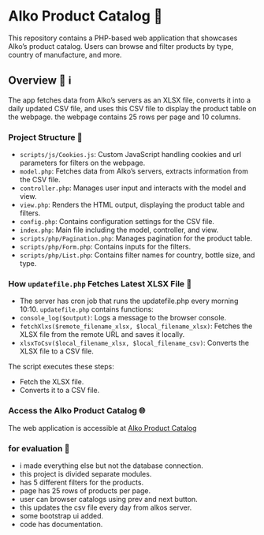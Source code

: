 # Alko Product Catalog 🍷

This repository contains a PHP-based web application that showcases Alko’s product catalog. Users can browse and filter products by type, country of manufacture, and more.

## Overview 📌 ℹ️

The app fetches data from Alko’s servers as an XLSX file, converts it into a daily updated CSV file, and uses this CSV file to display the product table on the webpage.
the webpage contains 25 rows per page and 10 columns.

### Project Structure 📂

- `scripts/js/Cookies.js`: Custom JavaScript handling cookies and url parameters for filters  on the webpage.
- `model.php`: Fetches data from Alko’s servers, extracts information from the CSV file.
- `controller.php`: Manages user input and interacts with the model and view.
- `view.php`: Renders the HTML output, displaying the product table and filters.
- `config.php`: Contains configuration settings for the CSV file.
- `index.php`: Main file including the model, controller, and view.
- `scripts/php/Pagination.php`: Manages pagination for the product table.
- `scripts/php/Form.php`: Contains inputs for the filters.
- `scripts/php/List.php`: Contains filter names for country, bottle size, and type.

### How `updatefile.php` Fetches Latest XLSX File 📝
- The server has cron job that runs the updatefile.php every morning 10:10.
`updatefile.php` contains functions:
- `console_log($output)`: Logs a message to the browser console.
- `fetchXlxs($remote_filename_xlsx, $local_filename_xlsx)`: Fetches the XLSX file from the remote URL and saves it locally.
- `xlsxToCsv($local_filename_xlsx, $local_filename_csv)`: Converts the XLSX file to a CSV file.


The script executes these steps:
- Fetch the XLSX file.
- Converts it to a CSV file.


### Access the Alko Product Catalog 🌐

The web application is accessible at [Alko Product Catalog](https://niisku.lab.fi/~x108669/alko/)

### for evaluation 📝

- i made everything else but not the database connection.
- this project is divided separate modules.
- has 5 different filters for the products.
- page has 25 rows of products per page.
- user can browser catalogs using prev and next button.
- this updates the csv file every day from alkos server.
- some bootstrap ui added.
- code has documentation.
